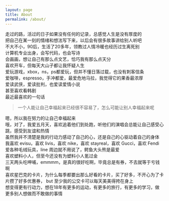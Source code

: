 ```yaml
---
layout: page
title: About
permalink: /about/
---
```


走过的路，活过的日子如果没有任何的记录，总感觉人生是没有厚度的  
把自己在某一刻的情绪和想法写下来，以后会有很多故事讲给别人听吧  
不大不小，90后，生活了20多年，领教过人情冷暖也经历过生离死别  
计算机专业出身，会写代码，也会写诗  
会画画，想让自己有那么点文艺，恰巧我有那么点天分  
喜欢开车，但每天大山子都让我怀疑人生  
爱玩游戏，xbox，ns，ps都爱玩，但并不懂日落过载，也没有刺客信条  
爱咖啡，espresso，手冲都爱，最爱危地马拉，我觉得它的果香最浓厚  
爱读武侠，爱读批判，也爱读爱情小说  
甚至喜欢看韩剧  
最近最喜欢的一句话  

> 一个人能让自己幸福起来已经很不容易了，怎么可能让别人幸福起来呢

嗯，所以我在努力的让自己幸福起来  
哦，对了，我爱五月天，喜欢追着他们到处跑，听他们的演唱会总能让自己感受心跳，感受到友谊和热情  
虽然我并不清楚是我的行动力感动了自己的心，还是自己的心驱动着自己的身体  
我喜欢 evisu，喜欢 livis，喜欢 nike，喜欢 stayreal，喜欢 Gucci，喜欢 Fendi  
爱各种毛绒玩具，line 周边就不用说了，鳄鱼大头熊是最爱  
喜欢塑料小人，但至今还没有为塑料小人氪过金  
三天两头吃呷哺，emmmm，是真的很好吃啊，毕竟总是有券，不去就等于亏钱啊  
喜欢星巴克的卡片，为什么每季都要出那么好看的卡片，买了好多，不开心为了卡片攒了好多优惠券， but 至少我的公交卡可以每天美美得挎在身上  
想变得更有行动力，想在18年有更多的运动，有更多的旅行，有更多的学习，做更多别人想做而不敢做的事情  
